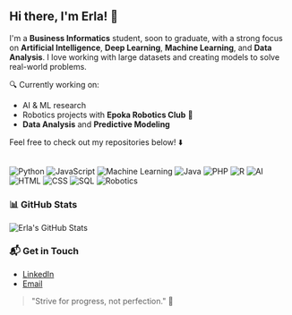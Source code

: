 ## Hi there, I'm Erla! 👋
I'm a  **Business Informatics** student, soon to graduate, with a strong focus on **Artificial Intelligence**, **Deep Learning**, **Machine Learning**, and **Data Analysis**. I love working with large datasets and creating models to solve real-world problems.

🔍 Currently working on:
- AI & ML research
- Robotics projects with **Epoka Robotics Club** 🚀
- **Data Analysis** and **Predictive Modeling**

Feel free to check out my repositories below! ⬇️
## 
![Python](https://img.shields.io/badge/Python-3776AB?style=flat-square&logo=python&logoColor=white)
![JavaScript](https://img.shields.io/badge/JavaScript-F7DF1E?style=flat-square&logo=javascript&logoColor=black)
![Machine Learning](https://img.shields.io/badge/Machine%20Learning-FF6F61?style=flat-square&logo=python&logoColor=white)
![Java](https://img.shields.io/badge/Java-007396?style=flat-square&logo=java&logoColor=white)
![PHP](https://img.shields.io/badge/PHP-777BB4?style=flat-square&logo=php&logoColor=white)
![R](https://img.shields.io/badge/R-276DC3?style=flat-square&logo=r&logoColor=white)
![AI](https://img.shields.io/badge/AI-FF6F61?style=flat-square&logo=python&logoColor=white)
![HTML](https://img.shields.io/badge/HTML-E34F26?style=flat-square&logo=html5&logoColor=white)
![CSS](https://img.shields.io/badge/CSS-1572B6?style=flat-square&logo=css3&logoColor=white)
![SQL](https://img.shields.io/badge/SQL-006E67?style=flat-square&logo=mysql&logoColor=white)
![Robotics](https://img.shields.io/badge/Robotics-008CBA?style=flat-square&logo=robot&logoColor=white)
### 📊 GitHub Stats

![Erla's GitHub Stats](https://github-readme-stats.vercel.app/api?username=your-github-username&show_icons=true&count_private=true&hide_title=true&hide=prs&theme=radical)

### 📬 Get in Touch

- [LinkedIn](http://linkedin.com/in/erla-hoxha-3a39272b8)
- [Email](mailto:erlahoxha04@gmail.com)

> "Strive for progress, not perfection." 💪


